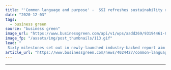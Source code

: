 ```yaml
---
title: "'Common language and purpose' -  SSI refreshes sustainability roadmap for maritime sector"
date: "2020-12-03"
tags: 
  - business green
source: "business green"
image_url: "https://www.businessgreen.com/api/v1/wps/aadd269/93194461-8920-4b72-a6cd-28df2dcb492c/5/shipping-containers-colourful-185x114.gif"
image_fp: "/assets/img/post_thumbnails/113.gif"
lead: "
 Sixty milestones set out in newly-launched industry-backed report aim to offer a sustainability framework for companies and organisations working to deliver a greener shipping industry ..."
article_url: "https://www.businessgreen.com/news/4024427/common-language-purpose-ssi-refreshes-sustainability-roadmap-maritime-sector"
---
```


---
